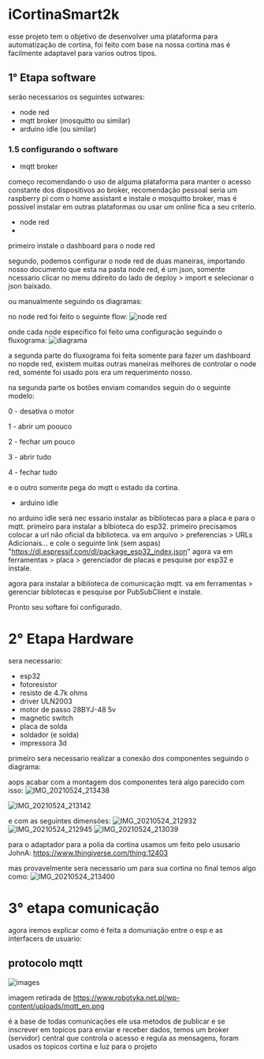 # iCortinaSmart2k


esse projeto tem o objetivo de desenvolver uma plataforma para automatização de cortina, foi feito com base na nossa cortina mas é facilmente adaptavel para varios outros tipos.

## 1° Etapa software
serão necessarios os seguintes sotwares:
- node red
- mqtt broker (mosquitto ou similar)
- arduino idle (ou similar)


### 1.5 configurando o software
- mqtt broker

começo recomendando o uso de alguma plataforma para manter o acesso constante dos dispositivos ao broker, recomendação pessoal seria um raspberry pi com o home assistant e instale o mosquitto broker, mas é possivel instalar em outras plataformas ou usar um online fica a seu criterio.

- node red
- 
primeiro instale o dashboard para o node red

segundo, podemos configurar o node red de duas maneiras, importando nosso documento que esta na pasta node red, é um json, somente ncessario clicar no menu ddireito do lado de deploy > import e selecionar o json baixado.


ou manualmente seguindo os diagramas:

no node red foi feito o seguinte flow:
![node red](https://user-images.githubusercontent.com/61274560/119423046-c476a600-bcd8-11eb-8867-ca245ae8ed00.PNG)

onde cada node especifico foi feito uma configuração seguindo o fluxograma:
![diagrama](https://user-images.githubusercontent.com/61274560/119423327-6ac2ab80-bcd9-11eb-863d-262b8f074775.PNG)

a segunda parte do fluxograma foi feita somente para fazer um dashboard no nopde red, existem muitas outras maneiras melhores de controlar o node red, somente foi usado pois era um requerimento nosso.

na segunda parte os botões enviam comandos seguin do o seguinte modelo:

0 - desativa o motor

1 - abrir um poouco

2 - fechar um pouco

3 - abrir tudo

4 - fechar tudo

e o outro somente pega do mqtt o estado da cortina.

- arduino idle

no arduino idle será nec essario instalar as bibliotecas para a placa e para o mqtt.
primeiro para instalar a blbioteca do esp32.
primeiro precisamos colocar a url não oficial da biblioteca.
va em arquivo > preferencias > URLs Adicionais...  e cole o seguinte link (sem aspas) "https://dl.espressif.com/dl/package_esp32_index.json"
agora va em ferramentas > placa > gerenciador de placas e pesquise por esp32 e instale.

agora para instalar a biblioteca de comunicação mqtt.
va em ferramentas > gerenciar biblotecas e pesquise por PubSubClient e instale.

Pronto seu softare foi configurado.

# 2° Etapa Hardware
sera necessario:
- esp32
- fotoresistor
- resisto de 4.7k ohms
- driver ULN2003
- motor de passo 28BYJ-48 5v
- magnetic switch
- placa de solda
- soldador (e solda)
- impressora 3d

primeiro sera necessario realizar a conexão dos componentes seguindo o diagrama:



aops acabar com a montagem dos componentes terá algo parecido com isso:
![IMG_20210524_213438](https://user-images.githubusercontent.com/61274560/119425642-2980ca80-bcde-11eb-89c7-70bbdd4f5483.jpg)

![IMG_20210524_213142](https://user-images.githubusercontent.com/61274560/119425733-474e2f80-bcde-11eb-8b05-ea9527b09df8.jpg)

e com as seguintes dimensões:
![IMG_20210524_212932](https://user-images.githubusercontent.com/61274560/119425757-53d28800-bcde-11eb-93f3-828417276b06.jpg)
![IMG_20210524_212945](https://user-images.githubusercontent.com/61274560/119425766-59c86900-bcde-11eb-9a46-979e519c946a.jpg)
![IMG_20210524_213039](https://user-images.githubusercontent.com/61274560/119425774-5fbe4a00-bcde-11eb-88b8-2ebb14a1ab95.jpg)

para o adaptador para a polia da cortina usamos um feito pelo ususario JohnA: https://www.thingiverse.com/thing:12403

mas provavelmente sera necessario um para sua cortina
no final temos algo como:
![IMG_20210524_213400](https://user-images.githubusercontent.com/61274560/119426105-07d41300-bcdf-11eb-9a8e-78523cae3d4f.jpg)

# 3° etapa comunicação

agora iremos explicar como é feita a domuniação entre o esp e as interfacers de usuario:
## protocolo mqtt
![images](https://user-images.githubusercontent.com/61274560/119426381-7f09a700-bcdf-11eb-94d3-af86a9c6a076.png)

imagem retirada de <https://www.robotyka.net.pl/wp-content/uploads/mqtt_en.png>

é a base de todas comunicações ele usa metodos de publicar e se inscrever em topicos para enviar e receber dados, temos um broker (servidor) central que controla o acesso e regula as mensagens, foram usados os topicos cortina e luz para o projeto
